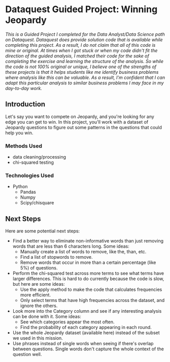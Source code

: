 # Dataquest Guided Project: Winning Jeopardy
*This is a Guided Project I completed for the Data Analyst/Data Science path on Dataquest. Dataquest does provide solution code that is available while completing this project. As a result, I do not claim that all of this code is mine or original. At times when I got stuck or when my code didn't fit the direction of the guided analysis, I matched their code for the sake of completing the exercise and learning the structure of the analysis.
So while the code is not 100% original or unique, I believe one of the strengths of these projects is that it helps students like me identify business problems where analysis like this can be valuable. As a result, I'm confident that I can adapt this particular analysis to similar business problems I may face in my day-to-day work.*

## Introduction
Let's say you want to compete on Jeopardy, and you're looking for any edge you can get to win. In this project, you'll work with a dataset of Jeopardy questions to figure out some patterns in the questions that could help you win.

### Methods Used
- data cleaning/processing
- chi-squared testing

### Technologies Used
- Python
    - Pandas
    - Numpy
    - Scipy/chisquare

## Next Steps
Here are some potential next steps:

- Find a better way to eliminate non-informative words than just removing words that are less than 6 characters long. Some ideas:
    - Manually create a list of words to remove, like the, than, etc.
    - Find a list of stopwords to remove.
    - Remove words that occur in more than a certain percentage (like 5%) of questions.
- Perform the chi-squared test across more terms to see what terms have larger differences. This is hard to do currently because the code is slow, but here are some ideas:
    - Use the apply method to make the code that calculates frequencies more efficient.
    - Only select terms that have high frequencies across the dataset, and ignore the others.
- Look more into the Category column and see if any interesting analysis can be done with it. Some ideas:
    - See which categories appear the most often.
    - Find the probability of each category appearing in each round.
- Use the whole Jeopardy dataset (available here) instead of the subset we used in this mission.
- Use phrases instead of single words when seeing if there's overlap between questions. Single words don't capture the whole context of the question well.
